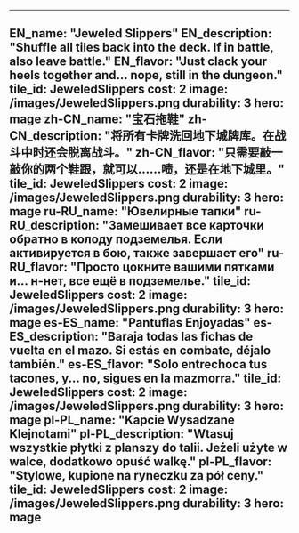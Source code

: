---

EN_name: "Jeweled Slippers"
EN_description: "Shuffle all tiles back into the deck.  If in battle, also leave battle."
EN_flavor: "Just clack your heels together and... nope, still in the dungeon."
tile_id: JeweledSlippers
cost: 2
image: /images/JeweledSlippers.png
durability: 3
hero: mage
zh-CN_name: "宝石拖鞋"
zh-CN_description: "将所有卡牌洗回地下城牌库。在战斗中时还会脱离战斗。"
zh-CN_flavor: "只需要敲一敲你的两个鞋跟，就可以……啧，还是在地下城里。"
tile_id: JeweledSlippers
cost: 2
image: /images/JeweledSlippers.png
durability: 3
hero: mage
ru-RU_name: "Ювелирные тапки"
ru-RU_description: "Замешивает все карточки обратно в колоду подземелья. Если активируется в бою, также завершает его"
ru-RU_flavor: "Просто цокните вашими пятками и... н-нет, все ещё в подземелье."
tile_id: JeweledSlippers
cost: 2
image: /images/JeweledSlippers.png
durability: 3
hero: mage
es-ES_name: "Pantuflas Enjoyadas"
es-ES_description: "Baraja todas las fichas de vuelta en el mazo. Si estás en combate, déjalo también."
es-ES_flavor: "Solo entrechoca tus tacones, y... no, sigues en la mazmorra."
tile_id: JeweledSlippers
cost: 2
image: /images/JeweledSlippers.png
durability: 3
hero: mage
pl-PL_name: "Kapcie Wysadzane Klejnotami"
pl-PL_description: "Wtasuj wszystkie płytki z planszy do talii. Jeżeli użyte w walce, dodatkowo opuść walkę."
pl-PL_flavor: "Stylowe, kupione na ryneczku za pół ceny."
tile_id: JeweledSlippers
cost: 2
image: /images/JeweledSlippers.png
durability: 3
hero: mage
---